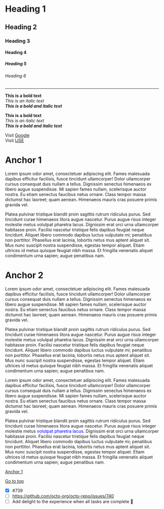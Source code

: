 # Heading 1
## Heading 2
### Heading 3
#### Heading 4
##### Heading 5
###### Heading 6

<hr>

**This is a bold text**<br>
*This is an italic text* <br>
***This is a bold and italic text***<br>

__This is a bold text__<br>
_This is an italic text_<br>
___This is a bold and italic text___ <br>

Visit [Google](https://google.lk) <br>
Visit [IJSE](https://ijse.lk) <br>

# Anchor 1
Lorem ipsum odor amet, consectetuer adipiscing elit. Fames malesuada dapibus 
efficitur facilisis, fusce tincidunt ullamcorper! Dolor ullamcorper cursus 
consequat duis nullam a tellus. Dignissim senectus himenaeos ex libero augue 
suspendisse. Mi sapien fames nullam, scelerisque auctor nostra. Eu etiam
senectus faucibus netus ornare. Class tempor massa dictumst hac laoreet; 
quam aenean. Himenaeos mauris cras posuere primis gravida vel.

Platea pulvinar tristique blandit proin sagittis rutrum ridiculus purus. Sed 
tincidunt curae himenaeos litora augue nascetur. Purus augue risus integer 
molestie metus volutpat pharetra lacus. Dignissim erat orci urna ullamcorper 
habitasse proin. Facilisi nascetur tristique felis dapibus feugiat neque tincidunt. 
Aliquet libero commodo dapibus luctus vulputate mi; penatibus non porttitor. 
Phasellus erat lacinia, lobortis netus mus aptent aliquet sit. Mus nunc 
suscipit nostra suspendisse, egestas tempor aliquet. Etiam ultrices id 
metus quisque feugiat nibh massa. Et fringilla venenatis aliquet condimentum 
urna sapien; augue penatibus nam.

# Anchor 2
Lorem ipsum odor amet, consectetuer adipiscing elit. Fames malesuada dapibus
efficitur facilisis, fusce tincidunt ullamcorper! Dolor ullamcorper cursus
consequat duis nullam a tellus. Dignissim senectus himenaeos ex libero augue
suspendisse. Mi sapien fames nullam, scelerisque auctor nostra. Eu etiam
senectus faucibus netus ornare. Class tempor massa dictumst hac laoreet;
quam aenean. Himenaeos mauris cras posuere primis gravida vel.

Platea pulvinar tristique blandit proin sagittis rutrum ridiculus purus. Sed
tincidunt curae himenaeos litora augue nascetur. Purus augue risus integer
molestie metus volutpat pharetra lacus. Dignissim erat orci urna ullamcorper
habitasse proin. Facilisi nascetur tristique felis dapibus feugiat neque tincidunt.
Aliquet libero commodo dapibus luctus vulputate mi; penatibus non porttitor.
Phasellus erat lacinia, lobortis netus mus aptent aliquet sit. Mus nunc
suscipit nostra suspendisse, egestas tempor aliquet. Etiam ultrices id
metus quisque feugiat nibh massa. Et fringilla venenatis aliquet condimentum
urna sapien; augue penatibus nam.

Lorem ipsum odor amet, consectetuer adipiscing elit. Fames malesuada dapibus
efficitur facilisis, fusce tincidunt ullamcorper! Dolor ullamcorper cursus
consequat duis nullam a tellus. Dignissim senectus himenaeos ex libero augue
suspendisse. Mi sapien fames nullam, scelerisque auctor nostra. Eu etiam
senectus faucibus netus ornare. Class tempor massa dictumst hac laoreet;
quam aenean. Himenaeos mauris cras posuere primis gravida vel.

Platea pulvinar tristique blandit proin sagittis rutrum ridiculus purus. Sed
tincidunt curae himenaeos litora augue nascetur. Purus augue risus integer
molestie metus <span style="color: blue">volutpat pharetra lacus</span>. Dignissim erat orci urna ullamcorper
habitasse proin. Facilisi nascetur tristique felis dapibus feugiat neque tincidunt.
Aliquet libero commodo dapibus luctus vulputate mi; penatibus non porttitor.
Phasellus erat lacinia, lobortis netus mus aptent aliquet sit. Mus nunc
suscipit nostra suspendisse, egestas tempor aliquet. Etiam ultrices id
metus quisque feugiat nibh massa. Et fringilla venenatis aliquet condimentum
urna sapien; augue penatibus nam.

[Anchor 1](#anchor-1)

[Go to top](#heading-1)

- [x] #739
- [ ] https://github.com/octo-org/octo-repo/issues/740
- [ ] Add delight to the experience when all tasks are complete :tada:
